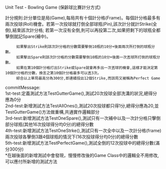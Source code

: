 Unit Test - Bowling Game (保齡球比賽計分方式)

計分規則:計分單位是局(Game),每局共有十個計分格(Frame)。每個計分格最多有兩次投球(Roll)機會。若第一次投球就打倒全部球瓶(Pin),該次計分就計Strike(全倒),結束該次計分格;
         若第一次沒有全倒,則可以再投第二次,如果把剩下的球瓶全都擊倒就記Spare(補中)。

         如果擊出Strike則該次計分格的分數需要擊倒10瓶的10分+後面兩次所打倒的球瓶分數。
         如果擊出Spare則該次計分格的分數需要擊倒10瓶的10分+後面一次丟球所打倒的球瓶分數。
         如果在第10個計分格打出Strike或Spare就會再多出一次丟球的機會,這樣才能決定第10個計分格的分數，換言之第10個計分格最多可以丟3次。
         綜合以上單局最高分為300分,即連續投出12個Strike,而該局又被稱為Perfect Game

commitMessage:<br />
1st-test:定義測試方法TestGutterGame(),測試20次投球全部洗溝的狀況,總得分應為0分<br />
2nd-test:新增測試方法TestAllOnes(),測試20次投球都只得1分,總得分應為20,並TestGutterGame()方法做重構,共通實作邏輯部分<br />
3rd-test:新增測試方法TestOneSpare(),測試只有一次補中以及一次計分格只擊倒部分球瓶(其他16次投球得分均0分)的總得分數<br />
4th-test:新增測試方法TestOneStrke(),測試只有一次全中以及一次計分格(frame)兩次投球各擊倒3跟4個球瓶的情況下(16次投球得分均0分)的總得分數<br />
5th-test:新增測試方法TestPerfectGame(),測試全倒的12次投球中的總得分數(滿分300分)<br />
*在越後面的新增測試中會發現，慢慢修改後的Game Class中的邏輯全不用修改,可以應付所新增的測試方法<br />
